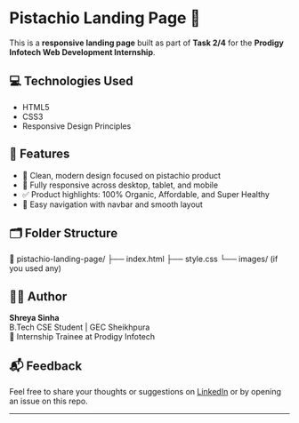 # Pistachio Landing Page 🌿

This is a **responsive landing page** built as part of **Task 2/4** for the **Prodigy Infotech Web Development Internship**.

## 💻 Technologies Used
- HTML5
- CSS3
- Responsive Design Principles

## 📌 Features
- 🌱 Clean, modern design focused on pistachio product
- 📱 Fully responsive across desktop, tablet, and mobile
- ✅ Product highlights: 100% Organic, Affordable, and Super Healthy
- 🧭 Easy navigation with navbar and smooth layout

## 🗂️ Folder Structure
📁 pistachio-landing-page/
├── index.html
├── style.css
└── images/ (if you used any)

## 🧑‍💻 Author
**Shreya Sinha**  
B.Tech CSE Student | GEC Sheikhpura  
🌟 Internship Trainee at Prodigy Infotech

## 📬 Feedback
Feel free to share your thoughts or suggestions on [LinkedIn](https://www.linkedin.com/in/shreya-sinha-7ba9ba25a?utm_source=share&utm_campaign=share_via&utm_content=profile&utm_medium=android_app) or by opening an issue on this repo.

---

